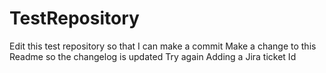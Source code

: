 # TestRepository
Edit this test repository so that I can make a commit
Make a change to this Readme so the changelog is updated
Try again
Adding a Jira ticket Id
